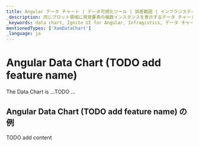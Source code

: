 ```yaml
---
title: Angular データ チャート | データ可視化ツール | 誤差範囲 | インフラジスティックス
_description: 同じプロット領域に視覚要素の複数インスタンスを表示するデータ チャートを作成し、複合チャートビューを作成します。
_keywords: data chart, Ignite UI for Angular, Infragistics, データ チャート, インフラジスティックス
mentionedTypes: ['XamDataChart']
_language: ja
---
```


# Angular Data Chart (TODO add feature name)

The Data Chart is ...TODO ...

## Angular Data Chart (TODO add feature name) の例

<code-view style="height: 500px"
           data-demos-base-url="{environment:dvDemosBaseUrl}"
           iframe-src="{environment:dvDemosBaseUrl}/charts/data-chart-series-errorbars"
           alt="Angular Data Chart (TODO add feature name) の例"
           github-src="charts/data-chart/series-errorbars">
</code-view>

<div class="divider--half"></div>

TODO add content

